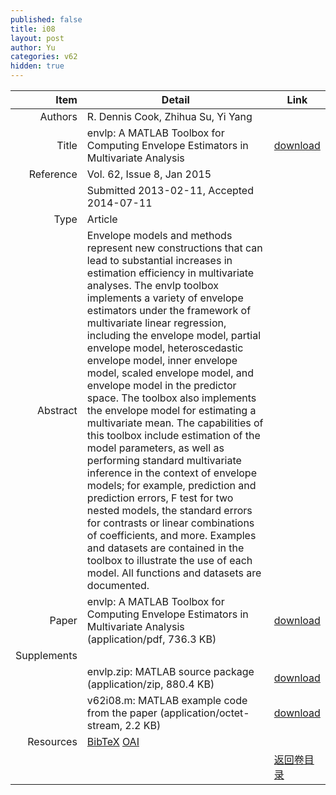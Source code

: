 ```yaml
---
published: false
title: i08
layout: post
author: Yu
categories: v62
hidden: true
---
```


| Item | Detail | Link |
|---:|---|---|
| Authors | R. Dennis Cook, Zhihua Su, Yi Yang| |
| Title |envlp: A MATLAB Toolbox for Computing Envelope Estimators in Multivariate Analysis | [download](http://www.jstatsoft.org/v62/i08/paper) |
| Reference |Vol. 62, Issue 8, Jan 2015 | |
| | Submitted 2013-02-11, Accepted 2014-07-11| | 
| Type | Article| |
| Abstract | Envelope models and methods represent new constructions that can lead to substantial increases in estimation efficiency in multivariate analyses. The envlp toolbox implements a variety of envelope estimators under the framework of multivariate linear regression, including the envelope model, partial envelope model, heteroscedastic envelope model, inner envelope model, scaled envelope model, and envelope model in the predictor space. The toolbox also implements the envelope model for estimating a multivariate mean. The capabilities of this toolbox include estimation of the model parameters, as well as performing standard multivariate inference in the context of envelope models; for example, prediction and prediction errors, F test for two nested models, the standard errors for contrasts or linear combinations of coefficients, and more. Examples and datasets are contained in the toolbox to illustrate the use of each model. All functions and datasets are documented.| |
| Paper | envlp: A MATLAB Toolbox for Computing Envelope Estimators in Multivariate Analysis  (application/pdf, 736.3 KB)| [download](http://www.jstatsoft.org/v62/i08/paper) |
| Supplements | | |
| |envlp.zip: MATLAB source package  (application/zip, 880.4 KB)|  [download](http://www.jstatsoft.org/v62/i08/supp/1) |
| |v62i08.m:  MATLAB example code from the paper  (application/octet-stream, 2.2 KB)|  [download](http://www.jstatsoft.org/v62/i08/supp/2) |
| Resources | [BibTeX](http://www.jstatsoft.org/v62/i08/bibtex) [OAI](http://www.jstatsoft.org/oai?verb=GetRecord&identifier=oai.jstatsoft/v62/i08&prefix=oai_dc)| |
| |  | [返回卷目录]({{site.baseurl}}/volume/v62.html) |